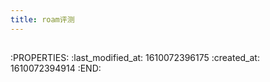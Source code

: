 ```yaml
---
title: roam评测
---
```


## ##
:PROPERTIES:
:last_modified_at: 1610072396175
:created_at: 1610072394914
:END:
